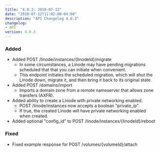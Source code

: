 ```yaml
---
title: "4.0.3: 2018-07-12"
date: "2018-07-12T11:02:00-04:00"
description: "API Changelog 4.0.3"
changelog:
- API
version: 4.0.3
---
```

### Added
* Added POST /linode/instances/{linodeId}/migrate
  * In some circumstances, a Linode may have pending migrations scheduled that that you can initiate when convenient.
  * This endpoint initiates the scheduled migration, which will shut the Linode down, migrate it, and then bring it back to its original state.
* Added POST /domains/import
  * Imports a domain zone from a remote nameserver that allows zone transfers (AXFR).
* Added ability to create a Linode with private networking enabled.
  * POST /linode/instances now accepts a boolean "private\_ip".
  * If true, the created Linode will have private networking enabled when created.
* Added optional "config\_id" to POST /linode/instances/{linodeId}/reboot

### Fixed
* Fixed example response for POST /volumes/{volumeId}/attach
